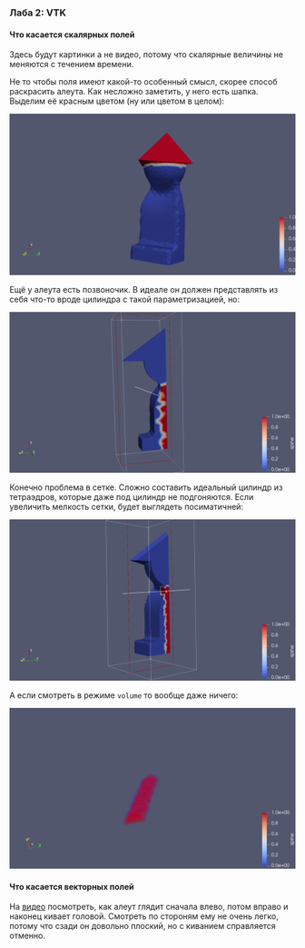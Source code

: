 ### Лаба 2: VTK

#### Что касается скалярных полей

Здесь будут картинки а не видео, потому что скалярные величины не меняются с течением времени.

Не то чтобы поля имеют какой-то особенный смысл, скорее способ раскрасить алеута. Как несложно заметить, у него есть шапка. Выделим её красным цветом (ну или цветом в целом):

![hat image](hat.png)

Ещё у алеута есть позвоночик. В идеале он должен представлять из себя что-то вроде цилиндра с такой параметризацией, но:

![spine 1 image](spine1.png)

Конечно проблема в сетке. Сложно составить идеальный цилиндр из тетраэдров, которые даже под цилиндр не подгоняются. Если увеличить мелкость сетки, будет выглядеть посиматичней:

![spine 2 image](spine2.png)

А если смотреть в режиме `volume` то вообще даже ничего:

![spine 3 image](spine3.png)

#### Что касается векторных полей

На [видео](https://youtu.be/qgb1jR-ExYU) посмотреть, как алеут глядит сначала влево, потом вправо и наконец кивает головой. Смотреть по стороням ему не очень легко, потому что сзади он довольно плоский, но с киванием справляется отменно.